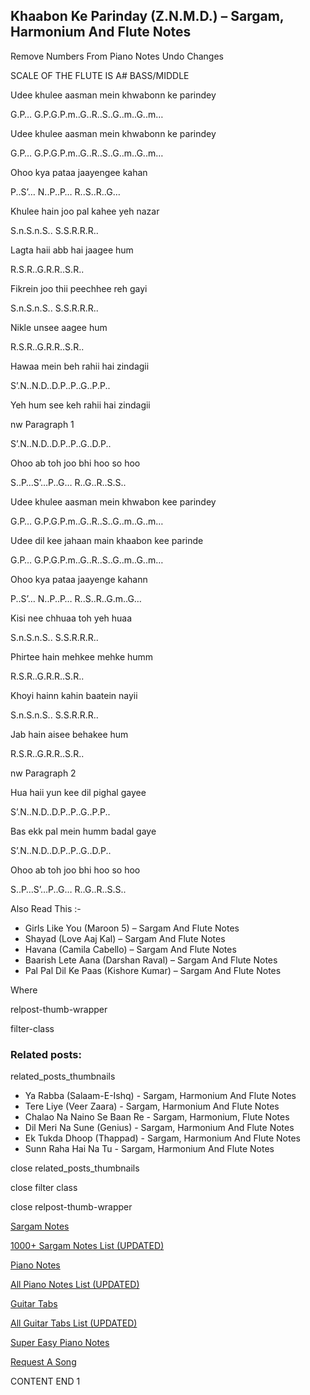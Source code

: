 
## Khaabon Ke Parinday (Z.N.M.D.) – Sargam, Harmonium And Flute Notes

Remove Numbers From Piano Notes
Undo Changes

SCALE OF THE FLUTE IS A# BASS/MIDDLE

Udee khulee aasman mein khwabonn ke parindey

G.P… G.P.G.P.m..G..R..S..G..m..G..m…

Udee khulee aasman mein khwabonn ke parindey

G.P… G.P.G.P.m..G..R..S..G..m..G..m…

Ohoo kya pataa jaayengee kahan

P..S’… N..P..P… R..S..R..G…

Khulee hain joo pal kahee yeh nazar

S.n.S.n.S.. S.S.R.R.R..

Lagta haii abb hai jaagee hum

R.S.R..G.R.R..S.R..

Fikrein joo thii peechhee reh gayi

S.n.S.n.S.. S.S.R.R.R..

Nikle unsee aagee hum

R.S.R..G.R.R..S.R..

Hawaa mein beh rahii hai zindagii

S’.N..N.D..D.P..P..G..P.P..

Yeh hum see keh rahii hai zindagii

nw Paragraph 1

S’.N..N.D..D.P..P..G..D.P..

Ohoo ab toh joo bhi hoo so hoo

S..P…S’…P..G… R..G..R..S.S..

Udee khulee aasman mein khwabon kee parindey

G.P… G.P.G.P.m..G..R..S..G..m..G..m…

Udee dil kee jahaan main khaabon kee parinde

G.P… G.P.G.P.m..G..R..S..G..m..G..m…

Ohoo kya pataa jaayenge kahann

P..S’… N..P..P… R..S..R..G.m..G…

Kisi nee chhuaa toh yeh huaa

S.n.S.n.S.. S.S.R.R.R..

Phirtee hain mehkee mehke humm

R.S.R..G.R.R..S.R..

Khoyi hainn kahin baatein nayii

S.n.S.n.S.. S.S.R.R.R..

Jab hain aisee behakee hum

R.S.R..G.R.R..S.R..

nw Paragraph 2

Hua haii yun kee dil pighal gayee

S’.N..N.D..D.P..P..G..P.P..

Bas ekk pal mein humm badal gaye

S’.N..N.D..D.P..P..G..D.P..

Ohoo ab toh joo bhi hoo so hoo

S..P…S’…P..G… R..G..R..S.S..

Also Read This :-

* Girls Like You (Maroon 5) – Sargam And Flute Notes
* Shayad (Love Aaj Kal) – Sargam And Flute Notes
* Havana (Camila Cabello) – Sargam And Flute Notes
* Baarish Lete Aana (Darshan Raval) – Sargam And Flute Notes
* Pal Pal Dil Ke Paas (Kishore Kumar) – Sargam And Flute Notes

Where

relpost-thumb-wrapper

filter-class

### Related posts:

related_posts_thumbnails

* Ya Rabba (Salaam-E-Ishq) - Sargam, Harmonium And Flute Notes
* Tere Liye (Veer Zaara) - Sargam, Harmonium And Flute Notes
* Chalao Na Naino Se Baan Re - Sargam, Harmonium, Flute Notes
* Dil Meri Na Sune (Genius) - Sargam, Harmonium And Flute Notes
* Ek Tukda Dhoop (Thappad) - Sargam, Harmonium And Flute Notes
* Sunn Raha Hai Na Tu - Sargam, Harmonium And Flute Notes

close related_posts_thumbnails

close filter class

close relpost-thumb-wrapper

[Sargam Notes](https://www.notationsworld.com/sargam-notes.html)

[1000+ Sargam Notes List (UPDATED)](https://www.notationsworld.com/all-songs-list-sargam-notes.html)

[Piano Notes](https://www.notationsworld.com/piano-notes.html)

[All Piano Notes List (UPDATED)](https://www.notationsworld.com/all-songs-list-piano-notes.html)

[Guitar Tabs](https://www.notationsworld.com/guitar-tabs.html)

[All Guitar Tabs List (UPDATED)](https://www.notationsworld.com/all-songs-list-guitar-tabs.html)

[Super Easy Piano Notes](https://studywall.in/)

[Request A Song](https://www.notationsworld.com/request-a-song.html)

CONTENT END 1

